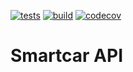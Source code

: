 [![tests](https://github.com/laaraujo/smartcar-api/actions/workflows/tests.yml/badge.svg?branch=main)](https://github.com/laaraujo/smartcar-api/actions/workflows/tests.yml)
[![build](https://github.com/laaraujo/smartcar-api/actions/workflows/build.yml/badge.svg?branch=main)](https://github.com/laaraujo/smartcar-api/actions/workflows/build.yml)
[![codecov](https://codecov.io/gh/laaraujo/smartcar-api/graph/badge.svg?token=pBVQTop2J1)](https://codecov.io/gh/laaraujo/smartcar-api)

# Smartcar API
